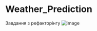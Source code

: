 # Weather_Prediction
Завдання з рефакторінгу
![image](https://github.com/MarharitaVerheles/Weather_Prediction/assets/92088991/b93df06e-ff46-4870-816f-58e693499d56)
